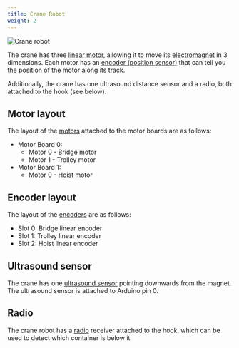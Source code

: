 ```yaml
---
title: Crane Robot
weight: 2
---
```


![Crane robot](/img/robots/crane-isolated.png)

The crane has three [linear motor](/api/motor-board), allowing it to move its [electromagnet](/api/magnet) in 3 dimensions. Each motor has an [encoder (position sensor)](/api/encoder) that can tell you the position of the motor along its track.

Additionally, the crane has one ultrasound distance sensor and a radio, both attached to the hook (see below).

## Motor layout

The layout of the [motors](/api/motor-board) attached to the motor boards are as follows:

- Motor Board 0:
    - Motor 0 - Bridge motor
    - Motor 1 - Trolley motor
- Motor Board 1:
    - Motor 0 - Hoist motor

## Encoder layout

The layout of the [encoders](/api/encoder) are as follows:

- Slot 0: Bridge linear encoder
- Slot 1: Trolley linear encoder
- Slot 2: Hoist linear encoder

## Ultrasound sensor

The crane has one [ultrasound sensor](/api/ultrasound) pointing downwards from the magnet. The ultrasound sensor is attached to Arduino pin 0.

## Radio

The crane robot has a [radio](/api/radio) receiver attached to the hook, which can be used to detect which container is below it.